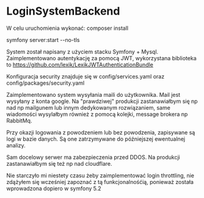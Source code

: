 # LoginSystemBackend

W celu uruchomienia wykonać:
composer install

symfony server:start --no-tls

System został napisany z użyciem stacku Symfony + Mysql.
Zaimplementowano autentykację za pomocą JWT, wykorzystana biblioteka to https://github.com/lexik/LexikJWTAuthenticationBundle

Konfiguracja security znajduje się w config/services.yaml oraz config/packages/security.yaml

Zaimplementowano system wysyłania maili do użytkownika. Mail jest wysyłany z konta google. Na "prawdziwej" produkcji zastanawiałbym się np nad np mailgunem lub innym dedykowanym rozwiązaniem, same wiadomości wysylałbym również z pomocą kolejki, message brokera np RabbitMq.
 
Przy okazji logowania z powodzeniem lub bez powodzenia, zapisywane są logi w bazie danych. Są one zatrzymywane do późniejszej ewentualnej analizy.

Sam docelowy serwer ma zabezpieczenia przed DDOS. Na produkcji zastanawiałbym się też np nad cloudflare.

Nie starczyło mi niestety czasu żeby zaimplementować login throttling, nie zdążyłem się wcześniej zapoznać z tą funkcjonalnośćią, ponieważ została wprowadzona dopiero w symfony 5.2

